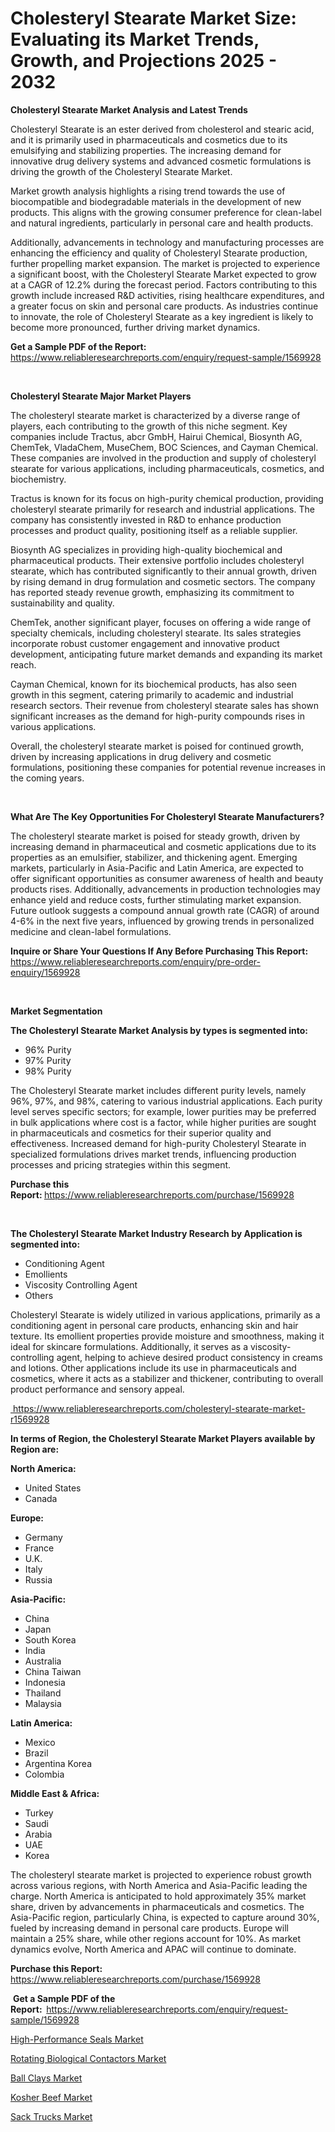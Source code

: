 <p><h1>Cholesteryl Stearate Market Size: Evaluating its Market Trends, Growth, and Projections 2025 - 2032</h1></p><p><strong>Cholesteryl Stearate Market Analysis and Latest Trends</strong></p>
<p><p>Cholesteryl Stearate is an ester derived from cholesterol and stearic acid, and it is primarily used in pharmaceuticals and cosmetics due to its emulsifying and stabilizing properties. The increasing demand for innovative drug delivery systems and advanced cosmetic formulations is driving the growth of the Cholesteryl Stearate Market. </p><p>Market growth analysis highlights a rising trend towards the use of biocompatible and biodegradable materials in the development of new products. This aligns with the growing consumer preference for clean-label and natural ingredients, particularly in personal care and health products. </p><p>Additionally, advancements in technology and manufacturing processes are enhancing the efficiency and quality of Cholesteryl Stearate production, further propelling market expansion. The market is projected to experience a significant boost, with the Cholesteryl Stearate Market expected to grow at a CAGR of 12.2% during the forecast period. Factors contributing to this growth include increased R&D activities, rising healthcare expenditures, and a greater focus on skin and personal care products. As industries continue to innovate, the role of Cholesteryl Stearate as a key ingredient is likely to become more pronounced, further driving market dynamics.</p></p>
<p><strong>Get a Sample PDF of the Report:&nbsp;</strong> <a href="https://www.reliableresearchreports.com/enquiry/request-sample/1569928?utm_campaign=36&utm_medium=2&utm_source=Github&utm_content=ia&utm_term=25032025&utm_id=cholesteryl-stearate">https://www.reliableresearchreports.com/enquiry/request-sample/1569928</a></p>
<p>&nbsp;</p>
<p><strong>Cholesteryl Stearate Major Market Players</strong></p>
<p><p>The cholesteryl stearate market is characterized by a diverse range of players, each contributing to the growth of this niche segment. Key companies include Tractus, abcr GmbH, Hairui Chemical, Biosynth AG, ChemTek, VladaChem, MuseChem, BOC Sciences, and Cayman Chemical. These companies are involved in the production and supply of cholesteryl stearate for various applications, including pharmaceuticals, cosmetics, and biochemistry.</p><p>Tractus is known for its focus on high-purity chemical production, providing cholesteryl stearate primarily for research and industrial applications. The company has consistently invested in R&D to enhance production processes and product quality, positioning itself as a reliable supplier.</p><p>Biosynth AG specializes in providing high-quality biochemical and pharmaceutical products. Their extensive portfolio includes cholesteryl stearate, which has contributed significantly to their annual growth, driven by rising demand in drug formulation and cosmetic sectors. The company has reported steady revenue growth, emphasizing its commitment to sustainability and quality.</p><p>ChemTek, another significant player, focuses on offering a wide range of specialty chemicals, including cholesteryl stearate. Its sales strategies incorporate robust customer engagement and innovative product development, anticipating future market demands and expanding its market reach.</p><p>Cayman Chemical, known for its biochemical products, has also seen growth in this segment, catering primarily to academic and industrial research sectors. Their revenue from cholesteryl stearate sales has shown significant increases as the demand for high-purity compounds rises in various applications.</p><p>Overall, the cholesteryl stearate market is poised for continued growth, driven by increasing applications in drug delivery and cosmetic formulations, positioning these companies for potential revenue increases in the coming years.</p></p>
<p>&nbsp;</p>
<p><strong>What Are The Key Opportunities For Cholesteryl Stearate Manufacturers?</strong></p>
<p><p>The cholesteryl stearate market is poised for steady growth, driven by increasing demand in pharmaceutical and cosmetic applications due to its properties as an emulsifier, stabilizer, and thickening agent. Emerging markets, particularly in Asia-Pacific and Latin America, are expected to offer significant opportunities as consumer awareness of health and beauty products rises. Additionally, advancements in production technologies may enhance yield and reduce costs, further stimulating market expansion. Future outlook suggests a compound annual growth rate (CAGR) of around 4-6% in the next five years, influenced by growing trends in personalized medicine and clean-label formulations.</p></p>
<p><strong>Inquire or Share Your Questions If Any Before Purchasing This Report:</strong> <a href="https://www.reliableresearchreports.com/enquiry/pre-order-enquiry/1569928?utm_campaign=36&utm_medium=2&utm_source=Github&utm_content=ia&utm_term=25032025&utm_id=cholesteryl-stearate">https://www.reliableresearchreports.com/enquiry/pre-order-enquiry/1569928</a></p>
<p>&nbsp;</p>
<p><strong>Market Segmentation</strong></p>
<p><strong>The Cholesteryl Stearate Market Analysis by types is segmented into:</strong></p>
<p><ul><li>96% Purity</li><li>97% Purity</li><li>98% Purity</li></ul></p>
<p><p>The Cholesteryl Stearate market includes different purity levels, namely 96%, 97%, and 98%, catering to various industrial applications. Each purity level serves specific sectors; for example, lower purities may be preferred in bulk applications where cost is a factor, while higher purities are sought in pharmaceuticals and cosmetics for their superior quality and effectiveness. Increased demand for high-purity Cholesteryl Stearate in specialized formulations drives market trends, influencing production processes and pricing strategies within this segment.</p></p>
<p><strong>Purchase this Report:&nbsp;</strong><a href="https://www.reliableresearchreports.com/purchase/1569928?utm_campaign=36&utm_medium=2&utm_source=Github&utm_content=ia&utm_term=25032025&utm_id=cholesteryl-stearate">https://www.reliableresearchreports.com/purchase/1569928</a></p>
<p>&nbsp;</p>
<p><strong>The Cholesteryl Stearate Market Industry Research by Application is segmented into:</strong></p>
<p><ul><li>Conditioning Agent</li><li>Emollients</li><li>Viscosity Controlling Agent</li><li>Others</li></ul></p>
<p><p>Cholesteryl Stearate is widely utilized in various applications, primarily as a conditioning agent in personal care products, enhancing skin and hair texture. Its emollient properties provide moisture and smoothness, making it ideal for skincare formulations. Additionally, it serves as a viscosity-controlling agent, helping to achieve desired product consistency in creams and lotions. Other applications include its use in pharmaceuticals and cosmetics, where it acts as a stabilizer and thickener, contributing to overall product performance and sensory appeal.</p></p>
<p><a href="https://www.reliableresearchreports.com/cholesteryl-stearate-market-r1569928?utm_campaign=36&utm_medium=2&utm_source=Github&utm_content=ia&utm_term=25032025&utm_id=cholesteryl-stearate">&nbsp;https://www.reliableresearchreports.com/cholesteryl-stearate-market-r1569928</a></p>
<p><strong>In terms of Region, the Cholesteryl Stearate Market Players available by Region are:</strong></p>
<p>
    <p> <strong> North America: </strong>
        <ul>
            <li>United States</li>
            <li>Canada</li>
        </ul>
        </p> 
    <p> <strong> Europe: </strong>
        <ul>
            <li>Germany</li>
            <li>France</li>
            <li>U.K.</li>
            <li>Italy</li>
            <li>Russia</li>
        </ul>
        </p> 
    <p> <strong> Asia-Pacific: </strong>
        <ul>
            <li>China</li>
            <li>Japan</li>
            <li>South Korea</li>
            <li>India</li>
            <li>Australia</li>
            <li>China Taiwan</li>
            <li>Indonesia</li>
            <li>Thailand</li>
            <li>Malaysia</li>
        </ul>
        </p> 
    <p> <strong> Latin America: </strong>
        <ul>
            <li>Mexico</li>
            <li>Brazil</li>
            <li>Argentina Korea</li>
            <li>Colombia</li>
        </ul>
        </p> 
    <p> <strong> Middle East & Africa: </strong>
        <ul>
            <li>Turkey</li>
            <li>Saudi</li>
            <li>Arabia</li>
            <li>UAE</li>
            <li>Korea</li>
        </ul>
    </p>
    </p>
<p><p>The cholesteryl stearate market is projected to experience robust growth across various regions, with North America and Asia-Pacific leading the charge. North America is anticipated to hold approximately 35% market share, driven by advancements in pharmaceuticals and cosmetics. The Asia-Pacific region, particularly China, is expected to capture around 30%, fueled by increasing demand in personal care products. Europe will maintain a 25% share, while other regions account for 10%. As market dynamics evolve, North America and APAC will continue to dominate.</p></p>
<p><strong>Purchase this Report: </strong><a href="https://www.reliableresearchreports.com/purchase/1569928?utm_campaign=36&utm_medium=2&utm_source=Github&utm_content=ia&utm_term=25032025&utm_id=cholesteryl-stearate">https://www.reliableresearchreports.com/purchase/1569928</a></p>
<p>&nbsp;<strong>Get a Sample PDF of the Report:&nbsp;&nbsp;</strong><a href="https://www.reliableresearchreports.com/enquiry/request-sample/1569928?utm_campaign=36&utm_medium=2&utm_source=Github&utm_content=ia&utm_term=25032025&utm_id=cholesteryl-stearate">https://www.reliableresearchreports.com/enquiry/request-sample/1569928</a></p>
<p><strong></strong></p>
<p><p><a href="https://github.com/boudykodumi/Market-Research-Report-List-1/blob/main/high-performance-seals-market.md?utm_campaign=36&utm_medium=2&utm_source=Github&utm_content=ia&utm_term=25032025&utm_id=cholesteryl-stearate">High-Performance Seals Market</a></p><p><a href="https://github.com/akalaihaude/Market-Research-Report-List-1/blob/main/rotating-biological-contactors-market.md?utm_campaign=36&utm_medium=2&utm_source=Github&utm_content=ia&utm_term=25032025&utm_id=cholesteryl-stearate">Rotating Biological Contactors Market</a></p><p><a href="https://github.com/akalaihaude/Market-Research-Report-List-1/blob/main/ball-clays-market.md?utm_campaign=36&utm_medium=2&utm_source=Github&utm_content=ia&utm_term=25032025&utm_id=cholesteryl-stearate">Ball Clays Market</a></p><p><a href="https://github.com/aiamekar/Market-Research-Report-List-1/blob/main/kosher-beef-market.md?utm_campaign=36&utm_medium=2&utm_source=Github&utm_content=ia&utm_term=25032025&utm_id=cholesteryl-stearate">Kosher Beef Market</a></p><p><a href="https://github.com/vsiljgestel/Market-Research-Report-List-1/blob/main/sack-trucks-market.md?utm_campaign=36&utm_medium=2&utm_source=Github&utm_content=ia&utm_term=25032025&utm_id=cholesteryl-stearate">Sack Trucks Market</a></p></p>